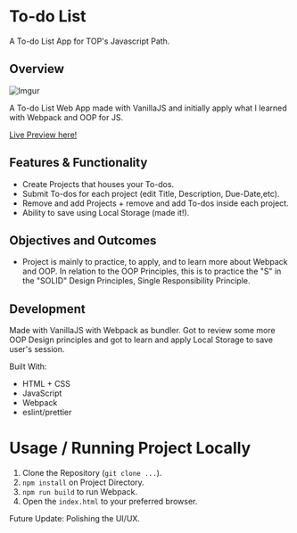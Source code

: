 # To-do List

A To-do List App for TOP's Javascript Path.

## Overview

![Imgur](https://i.imgur.com/m7UqYCv.png)

A To-do List Web App made with VanillaJS and initially apply what I learned with Webpack and OOP for JS.

[Live Preview here!](https://bananabread08.github.io/todolist/)

## Features & Functionality

- Create Projects that houses your To-dos.
- Submit To-dos for each project (edit Title, Description, Due-Date,etc).
- Remove and add Projects + remove and add To-dos inside each project.
- Ability to save using Local Storage (made it!).

## Objectives and Outcomes

- Project is mainly to practice, to apply, and to learn more about Webpack and OOP. In relation to the OOP Principles, this is to practice the "S" in the "SOLID" Design Principles, Single Responsibility Principle.

## Development

Made with VanillaJS with Webpack as bundler. Got to review some more OOP Design principles and got to learn and apply Local Storage to save user's session.

Built With:

- HTML + CSS
- JavaScript
- Webpack
- eslint/prettier

# Usage / Running Project Locally

1. Clone the Repository (`git clone ...`).
2. `npm install` on Project Directory.
3. `npm run build` to run Webpack.
4. Open the `index.html` to your preferred browser.

Future Update: Polishing the UI/UX.
